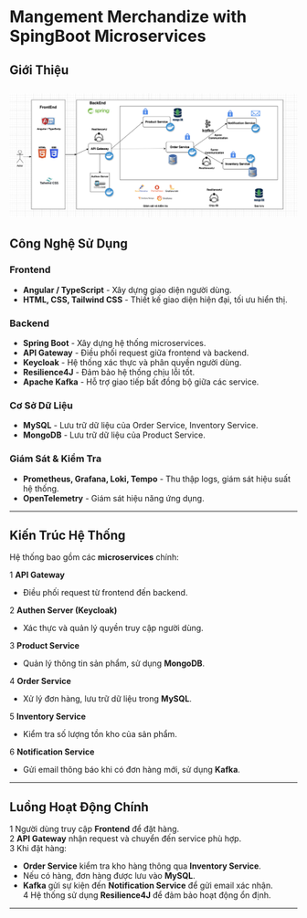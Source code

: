 # Mangement Merchandize with SpingBoot Microservices
## Giới Thiệu
![image](https://github.com/ducbn/Mangement_Merchandize_with_SpingBoot_Microservices/blob/main/img.png)
---

## Công Nghệ Sử Dụng

### **Frontend**
- **Angular / TypeScript** - Xây dựng giao diện người dùng.
- **HTML, CSS, Tailwind CSS** - Thiết kế giao diện hiện đại, tối ưu hiển thị.

### **Backend**
- **Spring Boot** - Xây dựng hệ thống microservices.
- **API Gateway** - Điều phối request giữa frontend và backend.
- **Keycloak** - Hệ thống xác thực và phân quyền người dùng.
- **Resilience4J** - Đảm bảo hệ thống chịu lỗi tốt.
- **Apache Kafka** - Hỗ trợ giao tiếp bất đồng bộ giữa các service.

### **Cơ Sở Dữ Liệu**
- **MySQL** - Lưu trữ dữ liệu của Order Service, Inventory Service.
- **MongoDB** - Lưu trữ dữ liệu của Product Service.

### **Giám Sát & Kiểm Tra**
- **Prometheus, Grafana, Loki, Tempo** - Thu thập logs, giám sát hiệu suất hệ thống.
- **OpenTelemetry** - Giám sát hiệu năng ứng dụng.

---

## Kiến Trúc Hệ Thống

Hệ thống bao gồm các **microservices** chính:

1️ **API Gateway**  
   - Điều phối request từ frontend đến backend.

2️ **Authen Server (Keycloak)**  
   - Xác thực và quản lý quyền truy cập người dùng.

3️ **Product Service**  
   - Quản lý thông tin sản phẩm, sử dụng **MongoDB**.

4️ **Order Service**  
   - Xử lý đơn hàng, lưu trữ dữ liệu trong **MySQL**.

5️ **Inventory Service**  
   - Kiểm tra số lượng tồn kho của sản phẩm.

6️ **Notification Service**  
   - Gửi email thông báo khi có đơn hàng mới, sử dụng **Kafka**.

---

## Luồng Hoạt Động Chính

1️ Người dùng truy cập **Frontend** để đặt hàng.  
2️ **API Gateway** nhận request và chuyển đến service phù hợp.  
3️ Khi đặt hàng:  
   - **Order Service** kiểm tra kho hàng thông qua **Inventory Service**.  
   - Nếu có hàng, đơn hàng được lưu vào **MySQL**.  
   - **Kafka** gửi sự kiện đến **Notification Service** để gửi email xác nhận.  
4️ Hệ thống sử dụng **Resilience4J** để đảm bảo hoạt động ổn định.  

---

